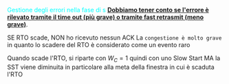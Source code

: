 <span style=color:cyan>Gestione degli errori nella fase di s</span>
<b><u>Dobbiamo tener conto se l'errore è rilevato tramite il time out (più grave) o tramite fast retrasmit (meno grave)</u></b>. 


SE RTO scade, NON ho ricevuto nessun ACK
La `congestione è molto grave` in quanto lo scadere del RTO è considerato come un evento raro

Quando scade l'RTO, si riparte con $W_C = 1$ quindi con uno Slow Start MA la SST viene diminuita in particolare alla meta della finestra in cui è scaduta l'RTO